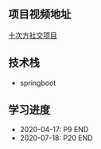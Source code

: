 ## 项目视频地址
[十次方社交项目](https://www.bilibili.com/video/BV1n4411S7Rv)


## 技术栈  
* springboot


## 学习进度  
* 2020-04-17:  P9 END  
* 2020-07-18:  P20 END